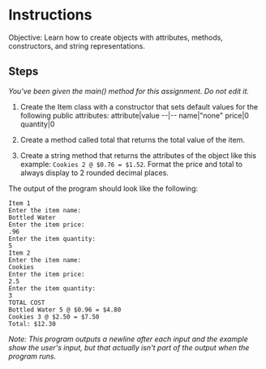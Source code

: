 # Instructions
Objective: Learn how to create objects with attributes, methods,  constructors, and string representations.

## Steps
*You've been given the main() method for this assignment. Do not edit it.*
1. Create the Item class with a constructor that sets default values for the following public attributes:
	attribute|value
	--|--
	name|"none"
	price|0
	quantity|0

2. Create a method called total that returns the total value of the item.
3. Create a string method that returns the attributes of the object like this example: ``Cookies 2 @ $0.76 = $1.52``. Format the price and total to always display to 2 rounded decimal places.

The output of the program should look like the following:
```
Item 1
Enter the item name:
Bottled Water
Enter the item price:
.96
Enter the item quantity:
5
Item 2
Enter the item name:
Cookies
Enter the item price:
2.5
Enter the item quantity:
3
TOTAL COST
Bottled Water 5 @ $0.96 = $4.80
Cookies 3 @ $2.50 = $7.50
Total: $12.30
```
*Note: This program outputs a newline after each input and the example show the user's input, but that actually isn't part of the output when the program runs.*